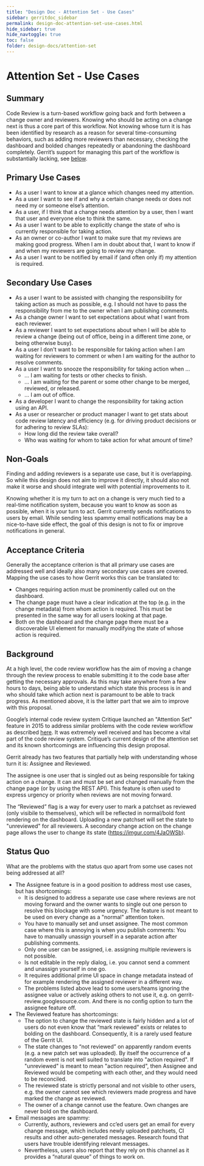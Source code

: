 ```yaml
---
title: "Design Doc - Attention Set - Use Cases"
sidebar: gerritdoc_sidebar
permalink: design-doc-attention-set-use-cases.html
hide_sidebar: true
hide_navtoggle: true
toc: false
folder: design-docs/attention-set
---
```


# Attention Set - Use Cases

## <a id="summary">Summary

Code Review is a turn-based workflow going back and forth between a change owner and reviewers.
Knowing who should be acting on a change next is thus a core part of this workflow. Not knowing
whose turn it is has been identified by research as a reason for several time-consuming behaviors,
such as adding more reviewers than necessary, checking the dashboard and bolded changes repeatedly
or abandoning the dashboard completely. Gerrit’s support for managing this part of the workflow is
substantially lacking, see [below](#status-quo).

## <a id="primary">Primary Use Cases

*   As a user I want to know at a glance which changes need my attention.
*   As a user I want to see if and why a certain change needs or does not need my or someone else’s
    attention.
*   As a user, if I think that a change needs attention by a user, then I want that user and
    everyone else to think the same.
*   As a user I want to be able to explicitly change the state of who is currently responsible for
    taking action.
*   As an owner or co-author I want to make sure that my reviews are making good progress. When I am
    in doubt about that, I want to know if and when my reviewers are going to review my change.
*   As a user I want to be notified by email if (and often only if) my attention is required.

## <a id="secondary">Secondary Use Cases

*   As a user I want to be assisted with changing the responsibility for taking action as much as
    possible, e.g. I should not have to pass the responsibility from me to the owner when I am
    publishing comments.
*   As a change owner I want to set expectations about what I want from each reviewer.
*   As a reviewer I want to set expectations about when I will be able to review a change (being out
    of office, being in a different time zone, or being otherwise busy).
*   As a user I don't want to be responsible for taking action when I am waiting for reviewers to
    comment or when I am waiting for the author to resolve comments.
*   As a user I want to snooze the responsibility for taking action when ...
    *   ... I am waiting for tests or other checks to finish.
    *   ... I am waiting for the parent or some other change to be merged, reviewed, or released.
    *   ... I am out of office.
*   As a developer I want to change the responsibility for taking action using an API.
*   As a user or researcher or product manager I want to get stats about code review latency and
    efficiency (e.g. for driving product decisions or for adhering to review SLAs):
    *   How long did the review take overall?
    *   Who was waiting for whom to take action for what amount of time?

## <a id="non-goals">Non-Goals

Finding and adding reviewers is a separate use case, but it is overlapping. So while this design
does not aim to improve it directly, it should also not make it worse and should integrate well with
potential improvements to it.

Knowing whether it is my turn to act on a change is very much tied to a real-time notification
system, because you want to know as soon as possible, when it is your turn to act. Gerrit currently
sends notifications to users by email. While sending less spammy email notifications may be a
nice-to-have side effect, the goal of this design is not to fix or improve notifications in general.

## <a id="acceptance">Acceptance Criteria

Generally the acceptance criterion is that all primary use cases are addressed well and ideally also
many secondary use cases are covered. Mapping the use cases to how Gerrit works this can be
translated to:

*   Changes requiring action must be prominently called out on the dashboard.
*   The change page must have a clear indication at the top (e.g. in the change metadata) from whom
    action is required. This must be presented in the same way for all users looking at that page.
*   Both on the dashboard and the change page there must be a discoverable UI element for manually
    modifying the state of whose action is required.

## <a id="background">Background

At a high level, the code review workflow has the aim of moving a change through the review process
to enable submitting it to the code base after getting the necessary approvals. As this may take
anywhere from a few hours to days, being able to understand which state this process is in and who
should take which action next is paramount to be able to track progress. As mentioned above, it is
the latter part that we aim to improve with this proposal.

Google’s internal code review system Critique launched an "Attention Set" feature in 2015 to address
similar problems with the code review workflow as described [here](#status-quo). It was extremely
well received and has become a vital part of the code review system. Critique’s current design of
the attention set and its known shortcomings are influencing this design proposal.

Gerrit already has two features that partially help with understanding whose turn it is: Assignee
and Reviewed.

The assignee is one user that is singled out as being responsible for taking action on
a change. It can and must be set and changed manually from the change page (or by using the REST
API). This feature is often used to express urgency or priority when reviews are not moving forward.

The “Reviewed” flag is a way for every user to mark a patchset as reviewed (only visibile to
themselves), which will be reflected in normal/bold font rendering on the dashboard. Uploading a
new patchset will set the state to "unreviewed" for all reviewers. A secondary change action on the
change page allows the user to change its state (https://imgur.com/4JaOWSb).

## <a id="status-quo">Status Quo

What are the problems with the status quo apart from some use cases not being addressed at all?

*   The Assignee feature is in a good position to address most use cases, but has shortcomings:
    *   It is designed to address a separate use case where reviews are not moving forward and the
        owner wants to single out one person to resolve this blockage with some urgency. The feature
        is not meant to be used on every change as a "normal" attention token.
    *   You have to manually set and unset assignee. The most common case where this is annoying is
        when you publish comments: You have to manually unassign yourself in a separate action after
        publishing comments.
    *   Only one user can be assigned, i.e. assigning multiple reviewers is not possible.
    *   Is not editable in the reply dialog, i.e. you cannot send a comment and unassign yourself in
        one go.
    *   It requires additional prime UI space in change metadata instead of for example rendering
        the assigned reviewer in a different way.
    *   The problems listed above lead to some users/teams ignoring the assignee value or actively
        asking others to not use it, e.g. on gerrit-review.googlesource.com. And there is no config
        option to turn the assignee feature off.
*   The Reviewed feature has shortcomings:
    *   The option to change the reviewed state is fairly hidden and a lot of users do not even know
        that “mark reviewed” exists or relates to bolding on the dashboard. Consequently, it is a
        rarely used feature of the Gerrit UI.
    *   The state changes to “not reviewed” on apparently random events (e.g. a new patch set was
        uploaded). By itself the occurrence of a random event is not well suited to translate into
        "action required". If "unreviewed" is meant to mean "action required", then Assignee and
        Reviewed would be competing with each other, and they would need to be reconciled.
    *   The reviewed state is strictly personal and not visible to other users, e.g. the owner
        cannot see which reviewers made progress and have marked the change as reviewed.
    *   The owner of a change cannot use the feature. Own changes are never bold on the dashboard.
*   Email messages are spammy:
    *   Currently, authors, reviewers and cc’ed users get an email for every change message, which
        includes newly uploaded patchsets, CI results and other auto-generated messages. Research
        found that users have trouble identifying relevant messages.
    *   Nevertheless, users also report that they rely on this channel as it provides a “natural
        queue” of things to work on.
